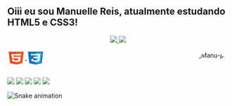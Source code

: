 ## Oiii eu sou Manuelle Reis, atualmente estudando HTML5 e CSS3!

<div align="center">
  <a href="https://github.com/manuellereis">
  <img height="180em" src="https://github-readme-stats.vercel.app/api?username=manuellereis&show_icons=true&theme=vue&include_all_commits=true&count_private=true"/>
  <img height="180em" src="https://github-readme-stats.vercel.app/api/top-langs/?username=manuellereis&layout=compact&langs_count=7&theme=vue"/>
</div>
  
<div style="display: inline_block"><br>
  <img align="center" alt="Manu-HTML" height="30" width="40" src="https://raw.githubusercontent.com/devicons/devicon/master/icons/html5/html5-original.svg">
  <img align="center" alt="Manu-CSS" height="30" width="40" src="https://raw.githubusercontent.com/devicons/devicon/master/icons/css3/css3-original.svg">
  <img align="right" alt="Manu-pic" height="150" style="border-radius:50px;" src="https://media.discordapp.net/attachments/903478250100105287/936072360421912596/download20220103223714.png">

  ##
 
<div> 
  <a href="https://www.youtube.com/channel/UCVFQt4hUw-z3qAUsh4ZBmGA" target="_blank"><img src="https://img.shields.io/badge/YouTube-FF0000?style=for-the-badge&logo=youtube&logoColor=white" target="_blank"></a>
  <a href="https://www.instagram.com/manu.reix" target="_blank"><img src="https://img.shields.io/badge/-Instagram-%23E4405F?style=for-the-badge&logo=instagram&logoColor=white" target="_blank"></a>
 <a href="https://discord.gg/5Sx435PqRr" target="_blank"><img src="https://img.shields.io/badge/Discord-7289DA?style=for-the-badge&logo=discord&logoColor=white" target="_blank"></a> 
  <a href = "mailto:manureis270204@gmail.com"><img src="https://img.shields.io/badge/-Gmail-%23333?style=for-the-badge&logo=gmail&logoColor=white" target="_blank"></a>
  <a href="https://www.linkedin.com/in/manuelle-r-650145203" target="_blank"><img src="https://img.shields.io/badge/-LinkedIn-%230077B5?style=for-the-badge&logo=linkedin&logoColor=white" target="_blank"></a> 
  
   ![Snake animation](https://github.com/manuellereis/manuellereis/blob/output/github-contribution-grid-snake.svg)
</div>

